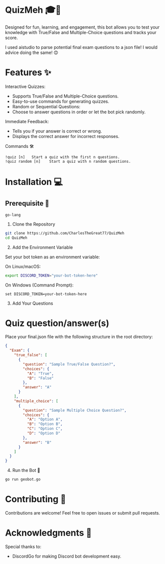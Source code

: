 # QuizMeh 🎓🤖

Designed for fun, learning, and engagement, this bot allows you to test your knowledge with True/False and Multiple-Choice questions and tracks your score. 

I used aistudio to parse potential final exam questions to a json file! I would advice doing the same! 😊

# Features ✨
Interactive Quizzes:
* Supports True/False and Multiple-Choice questions.
* Easy-to-use commands for generating quizzes.
* Random or Sequential Questions:
* Choose to answer questions in order or let the bot pick randomly.


Immediate Feedback:
* Tells you if your answer is correct or wrong.
* Displays the correct answer for incorrect responses.

Commands 🛠️
```
!quiz [n]	Start a quiz with the first n questions.
!quiz random [n]	Start a quiz with n random questions.
```

# Installation 💻

## Prerequisite 👏
```
go-lang
```

1. Clone the Repository
```bash
git clone https://github.com/CharlesTheGreat77/QuizMeh
cd QuizMeh
```
2. Add the Environment Variable

Set your bot token as an environment variable:

On Linux/macOS:
```bash
export DISCORD_TOKEN="your-bot-token-here"
```
On Windows (Command Prompt):
```
set DISCORD_TOKEN=your-bot-token-here
```
3. Add Your Questions

# Quiz question/answer(s)
Place your final.json file with the following structure in the root directory:
```json
{
  "Exam": {
    "true_false": [
      {
        "question": "Sample True/False Question?",
        "choices": {
          "A": "True",
          "B": "False"
        },
        "answer": "A"
      }
    ],
    "multiple_choice": [
      {
        "question": "Sample Multiple Choice Question?",
        "choices": {
          "A": "Option A",
          "B": "Option B",
          "C": "Option C",
          "D": "Option D"
        },
        "answer": "B"
      }
    ]
  }
}
```

4. Run the Bot 🚀
```bash
go run geobot.go
```

# Contributing 🤝
Contributions are welcome! Feel free to open issues or submit pull requests.

# Acknowledgments 🙌
Special thanks to:
* DiscordGo for making Discord bot development easy.